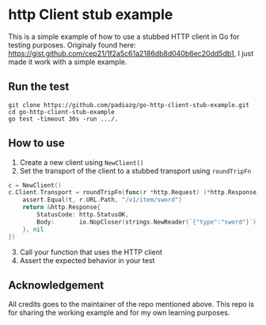 # http Client stub example
This is a simple example of how to use a stubbed HTTP client in Go for testing purposes.
Originaly found here: https://gist.github.com/cep21/1f2a5c61a2186db8d040b6ec20dd5db1, I just made it work with a simple example.

## Run the test
```shell
git clone https://github.com/padiazg/go-http-client-stub-example.git
cd go-http-client-stub-example
go test -timeout 30s -run .../.
```

## How to use
1. Create a new client using `NewClient()`
2. Set the transport of the client to a stubbed transport using `roundTripFn`
```go
c = NewClient()
c.Client.Transport = roundTripFn(func(r *http.Request) (*http.Response, error) {
    assert.Equal(t, r.URL.Path, "/v1/item/sword")
    return &http.Response{
        StatusCode: http.StatusOK,
        Body:       io.NopCloser(strings.NewReader(`{"type":"sword"}`)),
    }, nil
})
```
3. Call your function that uses the HTTP client
4. Assert the expected behavior in your test

## Acknowledgement
All credits goes to the maintainer of the repo mentioned above. This repo is for sharing the working example and for my own learning purposes.
